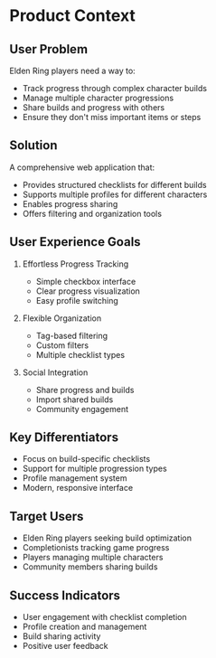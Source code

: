 # Product Context

## User Problem
Elden Ring players need a way to:
- Track progress through complex character builds
- Manage multiple character progressions
- Share builds and progress with others
- Ensure they don't miss important items or steps

## Solution
A comprehensive web application that:
- Provides structured checklists for different builds
- Supports multiple profiles for different characters
- Enables progress sharing
- Offers filtering and organization tools

## User Experience Goals
1. Effortless Progress Tracking
   - Simple checkbox interface
   - Clear progress visualization
   - Easy profile switching

2. Flexible Organization
   - Tag-based filtering
   - Custom filters
   - Multiple checklist types

3. Social Integration
   - Share progress and builds
   - Import shared builds
   - Community engagement

## Key Differentiators
- Focus on build-specific checklists
- Support for multiple progression types
- Profile management system
- Modern, responsive interface

## Target Users
- Elden Ring players seeking build optimization
- Completionists tracking game progress
- Players managing multiple characters
- Community members sharing builds

## Success Indicators
- User engagement with checklist completion
- Profile creation and management
- Build sharing activity
- Positive user feedback
